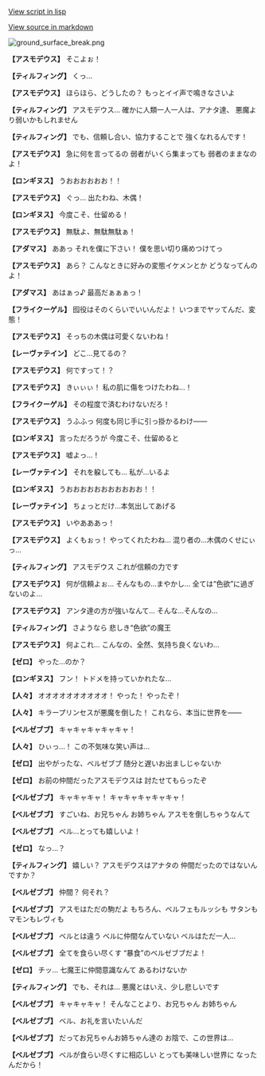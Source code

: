 [View script in lisp](../scripts/202207960.txt)

[View source in markdown](202207960.md)

![ground_surface_break.png](../images/backgrounds/ground_surface_break.png)

**【アスモデウス】**
そこよぉ！

**【ティルフィング】**
くっ…

**【アスモデウス】**
ほらほら、どうしたの？
もっとイイ声で鳴きなさいよ

**【ティルフィング】**
アスモデウス…
確かに人類一人一人は、アナタ達、
悪魔より弱いかもしれません

**【ティルフィング】**
でも、信頼し合い、協力することで
強くなれるんです！

**【アスモデウス】**
急に何を言ってるの
弱者がいくら集まっても
弱者のままなのよ！

**【ロンギヌス】**
うおおおおおお！！

**【アスモデウス】**
ぐっ…
出たわね、木偶！

**【ロンギヌス】**
今度こそ、仕留める！

**【アスモデウス】**
無駄よ、無駄無駄ぁ！

**【アダマス】**
ああっ
それを僕に下さい！
僕を思い切り痛めつけてっ

**【アスモデウス】**
あら？
こんなときに好みの変態イケメンとか
どうなってんのよ！

**【アダマス】**
あはぁっ♪
最高だぁぁぁっ！

**【フライクーゲル】**
囮役はそのくらいでいいんだよ！
いつまでヤッてんだ、変態！

**【アスモデウス】**
そっちの木偶は可愛くないわね！

**【レーヴァテイン】**
どこ…見てるの？

**【アスモデウス】**
何ですって！？

**【アスモデウス】**
きぃぃぃ！
私の肌に傷をつけたわね…！

**【フライクーゲル】**
その程度で済むわけないだろ！

**【アスモデウス】**
うふふっ
何度も同じ手に引っ掛かるわけ――

**【ロンギヌス】**
言っただろうが
今度こそ、仕留めると

**【アスモデウス】**
嘘よっ…！

**【レーヴァテイン】**
それを躱しても…
私が…いるよ

**【ロンギヌス】**
うおおおおおおおおおおお！！

**【レーヴァテイン】**
ちょっとだけ…本気出してあげる

**【アスモデウス】**
いやあああっ！

**【アスモデウス】**
よくもぉっ！
やってくれたわね…
混り者の…木偶のくせにぃっ…

**【ティルフィング】**
アスモデウス
これが信頼の力です

**【アスモデウス】**
何が信頼よぉ…
そんなもの…まやかし…
全ては“色欲”に過ぎないのよ…

**【アスモデウス】**
アンタ達の方が強いなんて…
そんな…そんなの…

**【ティルフィング】**
さようなら
悲しき“色欲”の魔王

**【アスモデウス】**
何よこれ…
こんなの、全然、気持ち良くないわ…

**【ゼロ】**
やった…のか？

**【ロンギヌス】**
フン！
トドメを持っていかれたな…

**【人々】**
オオオオオオオオオオ！
やった！
やったぞ！

**【人々】**
キラープリンセスが悪魔を倒した！
これなら、本当に世界を――

**【ベルゼブブ】**
キャキャキャキャキャ！

**【人々】**
ひぃっ…！
この不気味な笑い声は…

**【ゼロ】**
出やがったな、ベルゼブブ
随分と遅いお出ましじゃないか

**【ゼロ】**
お前の仲間だったアスモデウスは
討たせてもらったぞ

**【ベルゼブブ】**
キャキャキャ！
キャキャキャキャキャ！

**【ベルゼブブ】**
すごいね、お兄ちゃん
お姉ちゃん
アスモを倒しちゃうなんて

**【ベルゼブブ】**
ベル…とっても嬉しいよ！

**【ゼロ】**
なっ…？

**【ティルフィング】**
嬉しい？
アスモデウスはアナタの
仲間だったのではないんですか？

**【ベルゼブブ】**
仲間？
何それ？

**【ベルゼブブ】**
アスモはただの駒だよ
もちろん、ベルフェもルッシも
サタンもマモンもレヴィも

**【ベルゼブブ】**
ベルとは違う
ベルに仲間なんていない
ベルはただ一人…

**【ベルゼブブ】**
全てを食らい尽くす
“暴食”のベルゼブブだよ！

**【ゼロ】**
チッ…
七魔王に仲間意識なんて
あるわけないか

**【ティルフィング】**
でも、それは…
悪魔とはいえ、少し悲しいです

**【ベルゼブブ】**
キャキャキャ！
そんなことより、お兄ちゃん
お姉ちゃん

**【ベルゼブブ】**
ベル、お礼を言いたいんだ

**【ベルゼブブ】**
だってお兄ちゃんお姉ちゃん達の
お陰で、この世界は…

**【ベルゼブブ】**
ベルが食らい尽くすに相応しい
とっても美味しい世界に
なったんだから！
